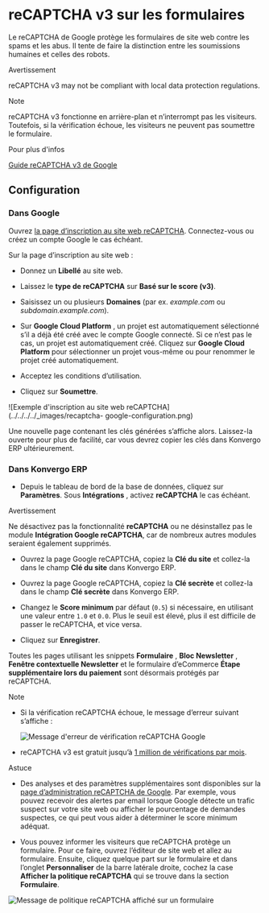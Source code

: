 # reCAPTCHA v3 sur les formulaires

Le reCAPTCHA de Google protège les formulaires de site web contre les spams et
les abus. Il tente de faire la distinction entre les soumissions humaines et
celles des robots.

<div class="alert alert-warning">
<p class="alert-title">
Avertissement</p><p>reCAPTCHA v3 may not be compliant with local data protection regulations.</p>
</div> <div class="alert alert-primary">
<p class="alert-title">
Note</p><p>reCAPTCHA v3 fonctionne en arrière-plan et n’interrompt pas les visiteurs. Toutefois, si la vérification échoue, les visiteurs ne peuvent pas soumettre le formulaire.</p>
</div> <div class="alert alert-secondary">
<p class="alert-title">
Pour plus d'infos</p><p><a href="https://developers.google.com/recaptcha/docs/v3">Guide reCAPTCHA v3 de Google</a></p>
</div>

## Configuration

### Dans Google

Ouvrez [la page d’inscription au site web
reCAPTCHA](https://www.google.com/recaptcha/admin/create). Connectez-vous ou
créez un compte Google le cas échéant.

Sur la page d’inscription au site web :

  * Donnez un **Libellé** au site web.

  * Laissez le **type de reCAPTCHA** sur **Basé sur le score (v3)**.

  * Saisissez un ou plusieurs **Domaines** (par ex. _example.com_ ou _subdomain.example.com_).

  * Sur **Google Cloud Platform** , un projet est automatiquement sélectionné s’il a déjà été créé avec le compte Google connecté. Si ce n’est pas le cas, un projet est automatiquement créé. Cliquez sur **Google Cloud Platform** pour sélectionner un projet vous-même ou pour renommer le projet créé automatiquement.

  * Acceptez les conditions d’utilisation.

  * Cliquez sur **Soumettre**.

![Exemple d'inscription au site web reCAPTCHA](../../../../_images/recaptcha-
google-configuration.png)

Une nouvelle page contenant les clés générées s’affiche alors. Laissez-la
ouverte pour plus de facilité, car vous devrez copier les clés dans Konvergo ERP
ultérieurement.

### Dans Konvergo ERP

  * Depuis le tableau de bord de la base de données, cliquez sur **Paramètres**. Sous **Intégrations** , activez **reCAPTCHA** le cas échéant.

<div class="alert alert-warning">
<p class="alert-title">
Avertissement</p><p>Ne désactivez pas la fonctionnalité <b>reCAPTCHA</b> ou ne désinstallez pas le module <b>Intégration Google reCAPTCHA</b>, car de nombreux autres modules seraient également supprimés.</p>
</div>

  * Ouvrez la page Google reCAPTCHA, copiez la **Clé du site** et collez-la dans le champ **Clé du site** dans Konvergo ERP.

  * Ouvrez la page Google reCAPTCHA, copiez la **Clé secrète** et collez-la dans le champ **Clé secrète** dans Konvergo ERP.

  * Changez le **Score minimum** par défaut (`0.5`) si nécessaire, en utilisant une valeur entre `1.0` et `0.0`. Plus le seuil est élevé, plus il est difficile de passer le reCAPTCHA, et vice versa.

  * Cliquez sur **Enregistrer**.

Toutes les pages utilisant les snippets **Formulaire** , **Bloc Newsletter** ,
**Fenêtre contextuelle Newsletter** et le formulaire d’eCommerce **Étape
supplémentaire lors du paiement** sont désormais protégés par reCAPTCHA.

<div class="alert alert-primary">
<p class="alert-title">
Note</p><ul>
<li><p>Si la vérification reCAPTCHA échoue, le message d’erreur suivant s’affiche :</p>
<img alt="Message d'erreur de vérification reCAPTCHA Google" src="../../../../_images/recaptcha-error.png"/>
</li>
<li><p>reCAPTCHA v3 est gratuit jusqu’à <a href="https://developers.google.com/recaptcha/docs/faq#are-there-any-qps-or-daily-limits-on-my-use-of-recaptcha">1 million de vérifications par mois</a>.</p></li>
</ul>
</div> <div class="alert alert-info">
<p class="alert-title">
Astuce</p><ul>
<li><p>Des analyses et des paramètres supplémentaires sont disponibles sur la <a href="https://www.google.com/recaptcha/admin/">page d’administration reCAPTCHA de Google</a>. Par exemple, vous pouvez recevoir des alertes par email lorsque Google détecte un trafic suspect sur votre site web ou afficher le pourcentage de demandes suspectes, ce qui peut vous aider à déterminer le score minimum adéquat.</p></li>
<li><p>Vous pouvez informer les visiteurs que reCAPTCHA protège un formulaire. Pour ce faire, ouvrez l’éditeur de site web et allez au formulaire. Ensuite, cliquez quelque part sur le formulaire et dans l’onglet <b>Personnaliser</b> de la barre latérale droite, cochez la case <b>Afficher la politique reCAPTCHA</b> qui se trouve dans la section <b>Formulaire</b>.</p></li>
</ul>
<img alt="Message de politique reCAPTCHA affiché sur un formulaire" src="../../../../_images/recaptcha-policy.png"/>
</div>

